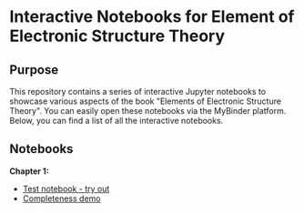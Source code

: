 # Interactive Notebooks for Element of Electronic Structure Theory

## Purpose

This repository contains a series of interactive Jupyter notebooks to showcase
various aspects of the book "Elements of Electronic Structure Theory". You
can easily open these notebooks via the MyBinder platform. Below, you can find
a list of all the interactive notebooks.

## Notebooks

**Chapter 1:**

* [Test notebook - try out](https://mybinder.org/v2/gh/ifilot/electronic-structure-interactive-notebooks/master?urlpath=%2Fdoc%2Ftree%2Fchapter01%2Ftest.ipynb)
* [Completeness demo](https://mybinder.org/v2/gh/ifilot/electronic-structure-interactive-notebooks/master?urlpath=%2Fdoc%2Ftree%2Fchapter01%2Fcompleteness-demo.ipynb)